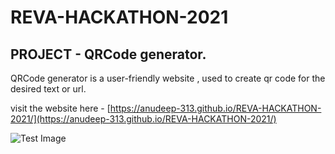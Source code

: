 # REVA-HACKATHON-2021

## PROJECT - QRCode generator.

QRCode generator is a user-friendly website , used to create qr code for the desired text or url. 

visit the website here - [https://anudeep-313.github.io/REVA-HACKATHON-2021/](https://anudeep-313.github.io/REVA-HACKATHON-2021/)

![Test Image ](“https://github.com/Anudeep-313/REVA-HACKATHON-2021/blob/main/qrcode.png”)
